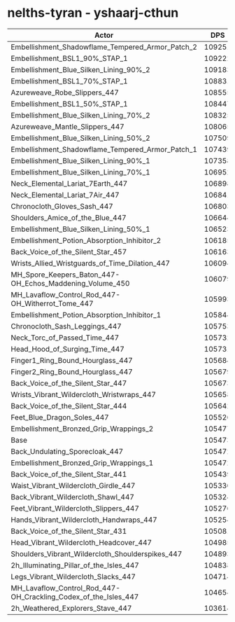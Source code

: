 # nelths-tyran - yshaarj-cthun
| Actor | DPS | Increase |
|---|:---:|:---:|
|Embellishment_Shadowflame_Tempered_Armor_Patch_2|109251|3.58%|
|Embellishment_BSL1_90%_STAP_1|109222|3.55%|
|Embellishment_Blue_Silken_Lining_90%_2|109183|3.52%|
|Embellishment_BSL1_70%_STAP_1|108831|3.18%|
|Azureweave_Robe_Slippers_447|108555|2.92%|
|Embellishment_BSL1_50%_STAP_1|108447|2.82%|
|Embellishment_Blue_Silken_Lining_70%_2|108325|2.70%|
|Azureweave_Mantle_Slippers_447|108065|2.46%|
|Embellishment_Blue_Silken_Lining_50%_2|107509|1.93%|
|Embellishment_Shadowflame_Tempered_Armor_Patch_1|107439|1.86%|
|Embellishment_Blue_Silken_Lining_90%_1|107358|1.79%|
|Embellishment_Blue_Silken_Lining_70%_1|106952|1.40%|
|Neck_Elemental_Lariat_7Earth_447|106898|1.35%|
|Neck_Elemental_Lariat_7Air_447|106841|1.30%|
|Chronocloth_Gloves_Sash_447|106803|1.26%|
|Shoulders_Amice_of_the_Blue_447|106644|1.11%|
|Embellishment_Blue_Silken_Lining_50%_1|106523|1.00%|
|Embellishment_Potion_Absorption_Inhibitor_2|106185|0.68%|
|Back_Voice_of_the_Silent_Star_457|106163|0.65%|
|Wrists_Allied_Wristguards_of_Time_Dilation_447|106094|0.59%|
|MH_Spore_Keepers_Baton_447-OH_Echos_Maddening_Volume_450|106079|0.57%|
|MH_Lavaflow_Control_Rod_447-OH_Witherrot_Tome_447|105993|0.49%|
|Embellishment_Potion_Absorption_Inhibitor_1|105844|0.35%|
|Chronocloth_Sash_Leggings_447|105753|0.27%|
|Neck_Torc_of_Passed_Time_447|105732|0.25%|
|Head_Hood_of_Surging_Time_447|105731|0.24%|
|Finger1_Ring_Bound_Hourglass_447|105684|0.20%|
|Finger2_Ring_Bound_Hourglass_447|105679|0.20%|
|Back_Voice_of_the_Silent_Star_447|105673|0.19%|
|Wrists_Vibrant_Wildercloth_Wristwraps_447|105658|0.18%|
|Back_Voice_of_the_Silent_Star_444|105642|0.16%|
|Feet_Blue_Dragon_Soles_447|105526|0.05%|
|Embellishment_Bronzed_Grip_Wrappings_2|105477|0.00%|
|Base|105473|0.00%|
|Back_Undulating_Sporecloak_447|105472|0.00%|
|Embellishment_Bronzed_Grip_Wrappings_1|105472|0.00%|
|Back_Voice_of_the_Silent_Star_441|105439|-0.03%|
|Waist_Vibrant_Wildercloth_Girdle_447|105330|-0.14%|
|Back_Vibrant_Wildercloth_Shawl_447|105324|-0.14%|
|Feet_Vibrant_Wildercloth_Slippers_447|105276|-0.19%|
|Hands_Vibrant_Wildercloth_Handwraps_447|105254|-0.21%|
|Back_Voice_of_the_Silent_Star_431|105081|-0.37%|
|Head_Vibrant_Wildercloth_Headcover_447|104985|-0.46%|
|Shoulders_Vibrant_Wildercloth_Shoulderspikes_447|104893|-0.55%|
|2h_Illuminating_Pillar_of_the_Isles_447|104838|-0.60%|
|Legs_Vibrant_Wildercloth_Slacks_447|104714|-0.72%|
|MH_Lavaflow_Control_Rod_447-OH_Crackling_Codex_of_the_Isles_447|104654|-0.78%|
|2h_Weathered_Explorers_Stave_447|103614|-1.76%|
